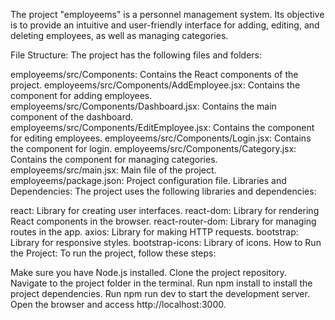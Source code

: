 The project "employeems" is a personnel management system. Its objective is to provide an intuitive and user-friendly interface for adding, editing, and deleting employees, as well as managing categories.

File Structure: The project has the following files and folders:

employeems/src/Components: Contains the React components of the project.
employeems/src/Components/AddEmployee.jsx: Contains the component for adding employees.
employeems/src/Components/Dashboard.jsx: Contains the main component of the dashboard.
employeems/src/Components/EditEmployee.jsx: Contains the component for editing employees.
employeems/src/Components/Login.jsx: Contains the component for login.
employeems/src/Components/Category.jsx: Contains the component for managing categories.
employeems/src/main.jsx: Main file of the project.
employeems/package.json: Project configuration file.
Libraries and Dependencies: The project uses the following libraries and dependencies:

react: Library for creating user interfaces.
react-dom: Library for rendering React components in the browser.
react-router-dom: Library for managing routes in the app.
axios: Library for making HTTP requests.
bootstrap: Library for responsive styles.
bootstrap-icons: Library of icons.
How to Run the Project: To run the project, follow these steps:

Make sure you have Node.js installed.
Clone the project repository.
Navigate to the project folder in the terminal.
Run npm install to install the project dependencies.
Run npm run dev to start the development server.
Open the browser and access http://localhost:3000.

